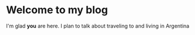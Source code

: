 # Welcome to my blog

I'm glad **you** are here. I plan to talk about traveling to and living in Argentina

